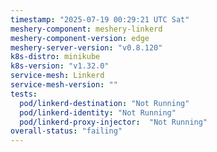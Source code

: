 ```yaml
---
timestamp: "2025-07-19 00:29:21 UTC Sat"
meshery-component: meshery-linkerd
meshery-component-version: edge
meshery-server-version: "v0.8.120"
k8s-distro: minikube
k8s-version: "v1.32.0"
service-mesh: Linkerd
service-mesh-version: ""
tests:
  pod/linkerd-destination: "Not Running"
  pod/linkerd-identity: "Not Running"
  pod/linkerd-proxy-injector:  "Not Running"
overall-status: "failing"
---
```

